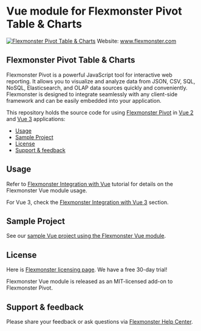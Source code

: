 # Vue module for Flexmonster Pivot Table & Charts 
[![Flexmonster Pivot Table & Charts](https://cdn.flexmonster.com/landing.png)](https://flexmonster.com)
Website: www.flexmonster.com

## Flexmonster Pivot Table & Charts

Flexmonster Pivot is a powerful JavaScript tool for interactive web reporting. It allows you to visualize and analyze data from JSON, CSV, SQL, NoSQL, Elasticsearch, and OLAP data sources quickly and conveniently. Flexmonster is designed to integrate seamlessly with any client-side framework and can be easily embedded into your application.

This repository holds the source code for using [Flexmonster Pivot](https://www.flexmonster.com/) in [Vue 2](https://vuejs.org/) and [Vue 3](https://v3.vuejs.org/) applications: 

* [Usage](#usage)
* [Sample Project](#sample-project)
* [License](#license)
* [Support & feedback](#support-feedback)

## <a name="usage"></a>Usage ##

Refer to [Flexmonster Integration with Vue](https://www.flexmonster.com/doc/integration-with-vue-2) tutorial for details on the Flexmonster Vue module usage.

For Vue 3, check the [Flexmonster Integration with Vue 3](https://www.flexmonster.com/doc/integration-with-vue-2/#integration-vue3) section.

## <a name="sample-project"></a>Sample Project ##

See our [sample Vue project using the Flexmonster Vue module](https://github.com/flexmonster/pivot-vue).

## <a name="license"></a>License ##

Here is [Flexmonster licensing page](https://www.flexmonster.com/pivot-table-editions-and-pricing/). We have a free 30-day trial! 

Flexmonster Vue module is released as an MIT-licensed add-on to Flexmonster Pivot.

## <a name="support-feedback"></a>Support & feedback ##

Please share your feedback or ask questions via [Flexmonster Help Center](https://www.flexmonster.com/help-center/).
